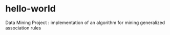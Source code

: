 # hello-world
Data Mining Project : implementation of an algorithm for mining generalized association rules
